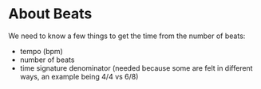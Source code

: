 # About Beats

We need to know a few things to get the time from the number of beats:
- tempo (bpm)
- number of beats
- time signature denominator (needed because some are felt in different ways, an example being 4/4 vs 6/8)
